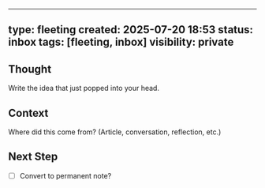 
---
type: fleeting
created: 2025-07-20 18:53
status: inbox
tags: [fleeting, inbox]
visibility: private
---

## Thought  
Write the idea that just popped into your head.

## Context  
Where did this come from? (Article, conversation, reflection, etc.)

## Next Step  
- [ ] Convert to permanent note?
